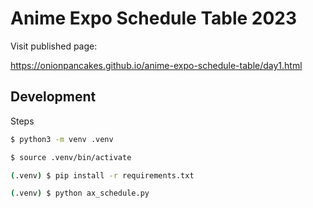 # Anime Expo Schedule Table 2023

Visit published page:

https://onionpancakes.github.io/anime-expo-schedule-table/day1.html

## Development

Steps

```bash
$ python3 -m venv .venv

$ source .venv/bin/activate

(.venv) $ pip install -r requirements.txt

(.venv) $ python ax_schedule.py
```